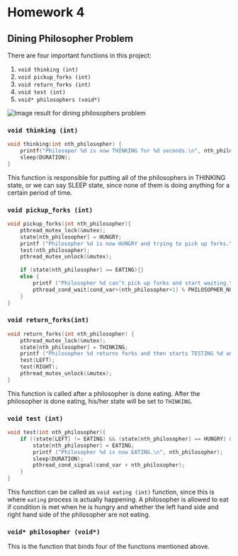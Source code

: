# Homework 4

## Dining Philosopher Problem

There are four important functions in this project:

1. `void thinking (int)`
2. `void pickup_forks (int)`
3. `void return_forks (int)`
4. `void test (int)`
5. `void* philosophers (void*)`

![Image result for dining philosophers problem](https://cdncontribute.geeksforgeeks.org/wp-content/uploads/operating_system_din.png)

### `void thinking (int)`

```c
void thinking(int nth_philosopher) {
    printf("Philosoper %d is now THINKING for %d seconds.\n", nth_philosopher, DURATION);
    sleep(DURATION);
}
```

This function is responsible for putting all of the philosophers in THINKING state, or we can say SLEEP state, since none of them is doing anything for a certain period of time.

###  `void pickup_forks (int)`

```c
void pickup_forks(int nth_philosopher){
    pthread_mutex_lock(&mutex); 
    state[nth_philosopher] = HUNGRY;
    printf ("Philosopher %d is now HUNGRY and trying to pick up forks.\n", nth_philosopher);
    test(nth_philosopher);
    pthread_mutex_unlock(&mutex);
     
    if (state[nth_philosopher] == EATING){} 
    else {
        printf ("Philosopher %d can’t pick up forks and start waiting.\n", nth_philosopher);
        pthread_cond_wait(cond_var+(nth_philosopher+1) % PHILOSOPHER_NUMBER, &mutex);
    }
}
```



### `void return_forks(int)`

```c
void return_forks(int nth_philosopher) {
    pthread_mutex_lock(&mutex); 
    state[nth_philosopher] = THINKING;
    printf ("Philosopher %d returns forks and then starts TESTING %d and %d.\n", nth_philosopher, LEFT, RIGHT);
    test(LEFT); 
    test(RIGHT);
    pthread_mutex_unlock(&mutex); 
}
```

This function is called after a philosopher is done eating. After the philosopher is done eating, his/her state will be set to `THINKING`. 

### `void test (int)`

```c
void test(int nth_philosopher){
    if ((state[LEFT] != EATING) && (state[nth_philosopher] == HUNGRY) && (state[RIGHT] != EATING)) {
        state[nth_philosopher] = EATING;
        printf ("Philosopher %d is now EATING.\n", nth_philosopher);
        sleep(DURATION);
        pthread_cond_signal(cond_var + nth_philosopher);
    }
}
```

This function can be called as `void eating (int)` function, since this is where `eating` process is actually happening. A philosopher is allowed to eat if condition is met when he is hungry and whether the left hand side and right hand side of the philosopher are not eating.

### `void* philosopher (void*)`

This is the function that binds four of the functions mentioned above.